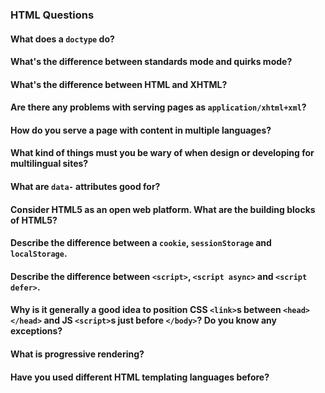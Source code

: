 ### HTML Questions

#### What does a `doctype` do?

#### What's the difference between standards mode and quirks mode?

#### What's the difference between HTML and XHTML?

#### Are there any problems with serving pages as `application/xhtml+xml`?

#### How do you serve a page with content in multiple languages?

#### What kind of things must you be wary of when design or developing for multilingual sites?

#### What are `data-` attributes good for?

#### Consider HTML5 as an open web platform. What are the building blocks of HTML5?

#### Describe the difference between a `cookie`, `sessionStorage` and `localStorage`.

#### Describe the difference between `<script>`, `<script async>` and `<script defer>`.

#### Why is it generally a good idea to position CSS `<link>`s between `<head></head>` and JS `<script>`s just before `</body>`? Do you know any exceptions?

#### What is progressive rendering?

#### Have you used different HTML templating languages before?
